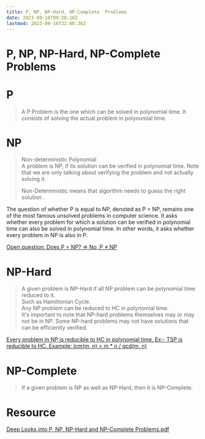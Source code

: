 ```yaml
---
title: P, NP, NP-Hard, NP-Complete  Problems
date: 2023-09-16T09:28:16Z
lastmod: 2023-09-16T22:00:36Z
---
```


# P, NP, NP-Hard, NP-Complete  Problems

# P

> A P Problem is the one which can be solved in polynomial time. It consists of solving the actual problem in polynomial time.

# NP

> Non-deterministic Polynomial  
> A problem is NP, if its solution can be verified in polynomial time. Note that we are only talking about verifying the problem and not actually solving it.  
>
> Non-Deterministic means that algorithm needs to guess the right solution .

The question of whether P is equal to NP, denoted as P = NP, remains one of the most famous unsolved problems in computer science. It asks whether every problem for which a solution can be verified in polynomial time can also be solved in polynomial time. In other words, it asks whether every problem in NP is also in P.

[Open question: Does P = NP? =&gt; No, P ≠ NP](assets/p_np_np-hard_np-complete-20230916095338-2g9cyyz.pdf?p=12)

# NP-Hard

> A given problem is NP-Hard if all NP problem can be polynomial time reduced to it.  
> Such as Hamiltonian Cycle.  
> Any NP problem can be reduced to HC in polynomial time.  
> It's important to note that NP-hard problems themselves may or may not be in NP. Some NP-hard problems may not have solutions that can be efficiently verified.

[Every problem in NP is reducible to HC in polynomial time. Ex:- TSP is reducible to HC. Example: lcm(m, n) = m * n / gcd(m, n)](assets/p_np_np-hard_np-complete-20230916095338-2g9cyyz.pdf?p=13)

# NP-Complete

> If a given problem is NP as well as NP-Hard, then it is NP-Complete.

# Resource

[Deep Looks into P, NP, NP-Hard and NP-Complete Problems.pdf](assets/p_np_np-hard_np-complete-20230916095338-2g9cyyz.pdf)
